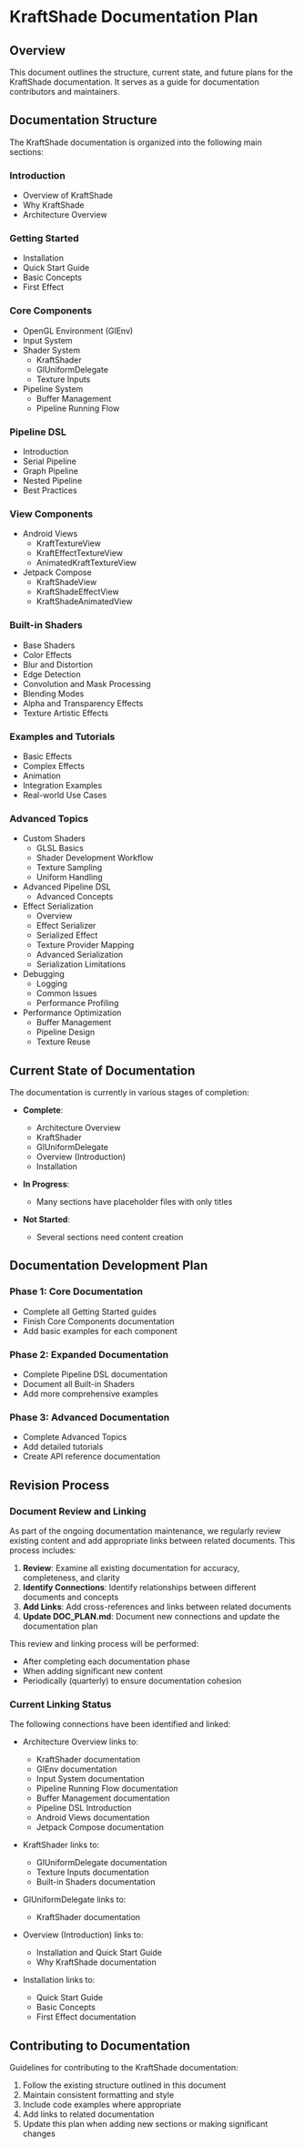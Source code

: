 # KraftShade Documentation Plan

## Overview

This document outlines the structure, current state, and future plans for the KraftShade documentation. It serves as a guide for documentation contributors and maintainers.

## Documentation Structure

The KraftShade documentation is organized into the following main sections:

### Introduction
- Overview of KraftShade
- Why KraftShade
- Architecture Overview

### Getting Started
- Installation
- Quick Start Guide
- Basic Concepts
- First Effect

### Core Components
- OpenGL Environment (GlEnv)
- Input System
- Shader System
  - KraftShader
  - GlUniformDelegate
  - Texture Inputs
- Pipeline System
  - Buffer Management
  - Pipeline Running Flow

### Pipeline DSL
- Introduction
- Serial Pipeline
- Graph Pipeline
- Nested Pipeline
- Best Practices

### View Components
- Android Views
  - KraftTextureView
  - KraftEffectTextureView
  - AnimatedKraftTextureView
- Jetpack Compose
  - KraftShadeView
  - KraftShadeEffectView
  - KraftShadeAnimatedView

### Built-in Shaders
- Base Shaders
- Color Effects
- Blur and Distortion
- Edge Detection
- Convolution and Mask Processing
- Blending Modes
- Alpha and Transparency Effects
- Texture Artistic Effects

### Examples and Tutorials
- Basic Effects
- Complex Effects
- Animation
- Integration Examples
- Real-world Use Cases

### Advanced Topics
- Custom Shaders
  - GLSL Basics
  - Shader Development Workflow
  - Texture Sampling
  - Uniform Handling
- Advanced Pipeline DSL
  - Advanced Concepts
- Effect Serialization
  - Overview
  - Effect Serializer
  - Serialized Effect
  - Texture Provider Mapping
  - Advanced Serialization
  - Serialization Limitations
- Debugging
  - Logging
  - Common Issues
  - Performance Profiling
- Performance Optimization
  - Buffer Management
  - Pipeline Design
  - Texture Reuse

## Current State of Documentation

The documentation is currently in various stages of completion:

- **Complete**: 
  - Architecture Overview
  - KraftShader
  - GlUniformDelegate
  - Overview (Introduction)
  - Installation

- **In Progress**:
  - Many sections have placeholder files with only titles

- **Not Started**:
  - Several sections need content creation

## Documentation Development Plan

### Phase 1: Core Documentation
- Complete all Getting Started guides
- Finish Core Components documentation
- Add basic examples for each component

### Phase 2: Expanded Documentation
- Complete Pipeline DSL documentation
- Document all Built-in Shaders
- Add more comprehensive examples

### Phase 3: Advanced Documentation
- Complete Advanced Topics
- Add detailed tutorials
- Create API reference documentation

## Revision Process

### Document Review and Linking

As part of the ongoing documentation maintenance, we regularly review existing content and add appropriate links between related documents. This process includes:

1. **Review**: Examine all existing documentation for accuracy, completeness, and clarity
2. **Identify Connections**: Identify relationships between different documents and concepts
3. **Add Links**: Add cross-references and links between related documents
4. **Update DOC_PLAN.md**: Document new connections and update the documentation plan

This review and linking process will be performed:
- After completing each documentation phase
- When adding significant new content
- Periodically (quarterly) to ensure documentation cohesion

### Current Linking Status

The following connections have been identified and linked:

- Architecture Overview links to:
  - KraftShader documentation
  - GlEnv documentation
  - Input System documentation
  - Pipeline Running Flow documentation
  - Buffer Management documentation
  - Pipeline DSL Introduction
  - Android Views documentation
  - Jetpack Compose documentation

- KraftShader links to:
  - GlUniformDelegate documentation
  - Texture Inputs documentation
  - Built-in Shaders documentation

- GlUniformDelegate links to:
  - KraftShader documentation

- Overview (Introduction) links to:
  - Installation and Quick Start Guide
  - Why KraftShade documentation

- Installation links to:
  - Quick Start Guide
  - Basic Concepts
  - First Effect documentation

## Contributing to Documentation

Guidelines for contributing to the KraftShade documentation:

1. Follow the existing structure outlined in this document
2. Maintain consistent formatting and style
3. Include code examples where appropriate
4. Add links to related documentation
5. Update this plan when adding new sections or making significant changes